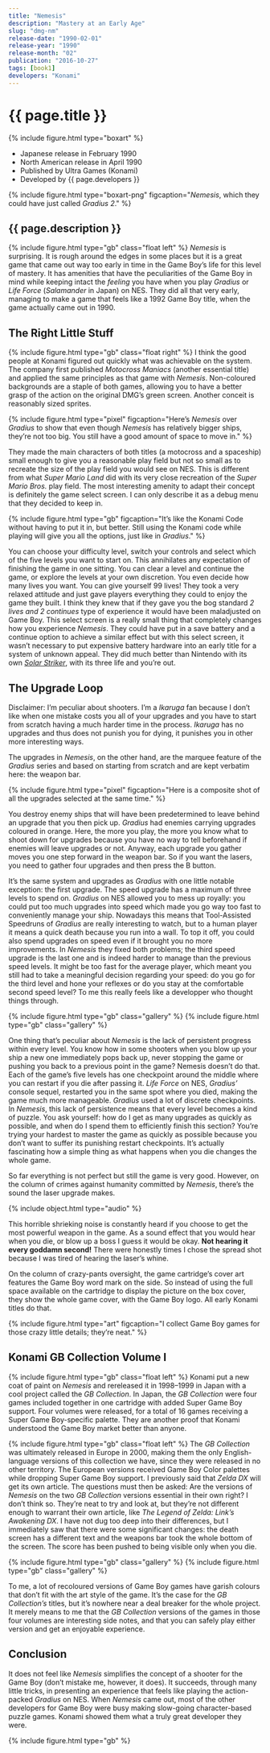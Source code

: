 ```yaml
---
title: "Nemesis"
description: "Mastery at an Early Age"
slug: "dmg-nm"
release-date: "1990-02-01"
release-year: "1990"
release-month: "02"
publication: "2016-10-27"
tags: [book1]
developers: "Konami"
---
```

# {{ page.title }}
{% include figure.html type="boxart" %}
- Japanese release in February 1990
- North American release in April 1990
- Published by Ultra Games (Konami)
- Developed by {{ page.developers }}

{% include figure.html type="boxart-png" figcaption="*Nemesis*, which they could have just called *Gradius 2*." %}

## {{ page.description }}

{% include figure.html type="gb" class="float left" %}
*Nemesis* is surprising. It is rough around the edges in some places but it is a great game that came out way too early in time in the Game Boy’s life for this level of mastery. It has amenities that have the peculiarities of the Game Boy in mind while keeping intact the *feeling* you have when you play *Gradius* or *Life Force* (*Salamander* in Japan) on NES. They did all that very early, managing to make a game that feels like a 1992 Game Boy title, when the game actually came out in 1990.

## The Right Little Stuff

{% include figure.html type="gb" class="float right" %}
I think the good people at Konami figured out quickly what was achievable on the system. The company first published *Motocross Maniacs* (another essential title) and applied the same principles as that game with *Nemesis*. Non-coloured backgrounds are a staple of both games, allowing you to have a better grasp of the action on the original DMG’s green screen. Another conceit is reasonably sized sprites.

{% include figure.html type="pixel" figcaption="Here’s *Nemesis* over *Gradius* to show that even though *Nemesis* has relatively bigger ships, they’re not too big. You still have a good amount of space to move in." %}

They made the main characters of both titles (a motocross and a spaceship) small enough to give you a reasonable play field but not so small as to recreate the size of the play field you would see on NES. This is different from what *Super Mario Land* did with its very close recreation of the *Super Mario Bros.* play field. The most interesting amenity to adapt their concept is definitely the game select screen. I can only describe it as a debug menu that they decided to keep in.

{% include figure.html type="gb" figcaption="It’s like the Konami Code without having to put it in, but better. Still using the Konami code while playing will give you all the options, just like in *Gradius*." %}

You can choose your difficulty level, switch your controls and select which of the five levels you want to start on. This annihilates any expectation of finishing the game in one sitting. You can clear a level and continue the game, or explore the levels at your own discretion. You even decide how many lives you want. You can give yourself 99 lives! They took a very relaxed attitude and just gave players everything they could to enjoy the game they built. I think they knew that if they gave you the bog standard *2 lives and 2 continues* type of experience it would have been maladjusted on Game Boy. This select screen is a really small thing that completely changes how you experience *Nemesis*. They could have put in a save battery and a continue option to achieve a similar effect but with this select screen, it wasn’t necessary to put expensive battery hardware into an early title for a system of unknown appeal. They did much better than Nintendo with its own *[Solar Striker](/articles/dmg-ss)*, with its three life and you’re out.

## The Upgrade Loop

Disclaimer: I’m peculiar about shooters. I’m a *Ikaruga* fan because I don’t like when one mistake costs you all of your upgrades and you have to start from scratch having a much harder time in the process. *Ikaruga* has no upgrades and thus does not punish you for dying, it punishes you in other more interesting ways.

The upgrades in *Nemesis*, on the other hand, are the marquee feature of the *Gradius* series and based on starting from scratch and are kept verbatim here: the weapon bar.

{% include figure.html type="pixel" figcaption="Here is a composite shot of all the upgrades selected at the same time." %}

You destroy enemy ships that will have been predetermined to leave behind an upgrade that you then pick up. *Gradius* had enemies carrying upgrades coloured in orange. Here, the more you play, the more you know what to shoot down for upgrades because you have no way to tell beforehand if enemies will leave upgrades or not. Anyway, each upgrade you gather moves you one step forward in the weapon bar. So if you want the lasers, you need to gather four upgrades and then press the B button.

It’s the same system and upgrades as *Gradius* with one little notable exception: the first upgrade. The speed upgrade has a maximum of three levels to spend on. *Gradius* on NES allowed you to mess up royally: you could put too much upgrades into speed which made you go way too fast to conveniently manage your ship. Nowadays this means that Tool-Assisted Speedruns of *Gradius* are really interesting to watch, but to a human player it means a quick death because you run into a wall. To top it off, you could also spend upgrades on speed even if it brought you no more improvements. In *Nemesis* they fixed both problems; the third speed upgrade is the last one and is indeed harder to manage than the previous speed levels. It might be too fast for the average player, which meant you still had to take a meaningful decision regarding your speed: do you go for the third level and hone your reflexes or do you stay at the comfortable second speed level? To me this really feels like a developper who thought things through.

<div class="gallery">
{% include figure.html type="gb" class="gallery" %}
{% include figure.html type="gb" class="gallery" %}
</div>

One thing that’s peculiar about *Nemesis* is the lack of persistent progress within every level. You know how in some shooters when you blow up your ship a new one immediately pops back up, never stopping the game or pushing you back to a previous point in the game? Nemesis doesn’t do that. Each of the game’s five levels has one checkpoint around the middle where you can restart if you die after passing it. *Life Force* on NES, *Gradius’* console sequel, restarted you in the same spot where you died, making the game much more manageable. *Gradius* used a lot of discrete checkpoints. In *Nemesis*, this lack of persistence means that every level becomes a kind of puzzle. You ask yourself: how do I get as many upgrades as quickly as possible, and when do I spend them to efficiently finish this section? You’re trying your hardest to master the game as quickly as possible because you don’t want to suffer its punishing restart checkpoints. It’s actually fascinating how a simple thing as what happens when you die changes the whole game.

So far everything is not perfect but still the game is very good. However, on the column of crimes against humanity committed by *Nemesis*, there’s the sound the laser upgrade makes.

{% include object.html type="audio" %}

This horrible shrieking noise is constantly heard if you choose to get the most powerful weapon in the game. As a sound effect that you would hear when you die, or blow up a boss I guess it would be okay. **Not hearing it every goddamn second!** There were honestly times I chose the spread shot because I was tired of hearing the laser’s whine.

On the column of crazy-pants oversight, the game cartridge’s cover art features the Game Boy word mark on the side. So instead of using the full space available on the cartridge to display the picture on the box cover, they show the whole game cover, with the Game Boy logo. All early Konami titles do that.

{% include figure.html type="art" figcaption="I collect Game Boy games for those crazy little details; they’re neat." %}

## Konami GB Collection Volume I

{% include figure.html type="gb" class="float left" %}
Konami put a new coat of paint on *Nemesis* and rereleased it in 1998–1999 in Japan with a cool project called the *GB Collection*. In Japan, the *GB Collection* were four games included together in one cartridge with added Super Game Boy support. Four volumes were released, for a total of 16 games receiving a Super Game Boy-specific palette. They are another proof that Konami understood the Game Boy market better than anyone.

{% include figure.html type="gb" class="float left" %}
The *GB Collection* was ultimately released in Europe in 2000, making them the only English-language versions of this collection we have, since they were released in no other territory. The European versions received Game Boy Color palettes while dropping Super Game Boy support. I previously said that *Zelda DX* will get its own article. The questions must then be asked: Are the versions of *Nemesis* on the two *GB Collection* versions essential in their own right? I don’t think so. They’re neat to try and look at, but they’re not different enough to warrant their own article, like *The Legend of Zelda: Link’s Awakening DX*. I have not dug too deep into their differences, but I immediately saw that there were some significant changes: the death screen has a different text and the weapons bar took the whole bottom of the screen. The score has been pushed to being visible only when you die.

<div class="gallery">
{% include figure.html type="gb" class="gallery" %}
{% include figure.html type="gb" class="gallery" %}
</div>

To me, a lot of recoloured versions of Game Boy games have garish colours that don’t fit with the art style of the game. It’s the case for the *GB Collection’s* titles, but it’s nowhere near a deal breaker for the whole project. It merely means to me that the *GB Collection* versions of the games in those four volumes are interesting side notes, and that you can safely play either version and get an enjoyable experience.

## Conclusion

It does not feel like *Nemesis* simplifies the concept of a shooter for the Game Boy (don’t mistake me, however, it does). It succeeds, through many little tricks, in presenting an experience that feels like playing the action-packed *Gradius* on NES. When *Nemesis* came out, most of the other developers for Game Boy were busy making slow-going character-based puzzle games. Konami showed them what a truly great developer they were.

{% include figure.html type="gb" %}
